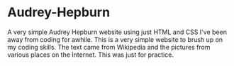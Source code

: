 # Audrey-Hepburn
A very simple Audrey Hepburn website using just HTML and CSS
I've been away from coding for awhile. This is a very simple website to brush up on my coding skills. The text came from Wikipedia and the pictures from various places on the Internet. This was just for practice. 
